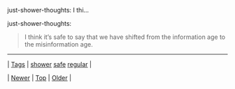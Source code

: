 <!--
title: just-shower-thoughts
date: 2020-06-28T15:27:00.157Z
tags: shower, safe, regular
-->


just-shower-thoughts: I thi...

<p>just-shower-thoughts:</p>

<blockquote><p>I think it’s safe to say that we have shifted from the information age to the misinformation age.</p></blockquote>

<!--BOTTOM-POST-NAVIGATION-->
---

| [Tags](tags.md) | [shower](tag-shower.md) [safe](tag-safe.md) [regular](tag-regular.md) |

| [Newer](159150001257.md) | [Top](index.md) | [Older](159221312383.md) |